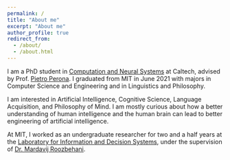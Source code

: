 ```yaml
---
permalink: /
title: "About me"
excerpt: "About me"
author_profile: true
redirect_from: 
  - /about/
  - /about.html
---
```


I am a PhD student in [Computation and Neural
Systems](https://www.cns.caltech.edu) at Caltech, advised by Prof.
[Pietro Perona](http://www.vision.caltech.edu/Perona.html). I graduated from MIT in June 2021 with majors in
Computer Science and Engineering and in Linguistics
and Philosophy.

I am interested in Artificial Intelligence, Cognitive 
Science, Language Acquisition, and Philosophy of Mind.
I am mostly curious about how a better 
understanding of human intelligence and the human
brain can lead to better engineering of 
artificial intelligence.

At MIT, I worked as an 
undergraduate researcher for two and a half years at 
the [Laboratory for Information and Decision Systems](https://lids.mit.edu),
under the 
supervision of [Dr. Mardavij Roozbehani](https://idss.mit.edu/staff/mardavij-roozbehani/).
